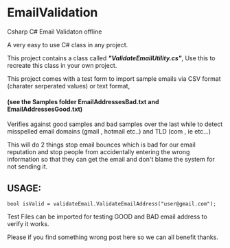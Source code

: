 # EmailValidation
Csharp C# Email Validaton offline


A very easy to use C# class in any project.

This project contains a class called ***"ValidateEmailUtility.cs"***, Use this to recreate this class in your own project.

This project comes with a test form to import sample emails via CSV format (charater serperated values) or text format,
#### (see the Samples folder EmailAddressesBad.txt and EmailAddressesGood.txt)

Verifies against good samples and bad samples over the last while to detect misspelled email domains (gmail , hotmail etc..) and TLD (com , ie etc...)

This will do 2 things stop email bounces which is bad for our email reputation and stop people from accidentally entering the wrong information so that they can get the email 
and don't blame the system for not sending it.

## USAGE:

`bool isValid = validateEmail.ValidateEmailAddress("user@gmail.com");`


Test Files can be imported for testing GOOD and BAD email address to verify it works.

Please if you find something wrong post here so we can all benefit thanks.
